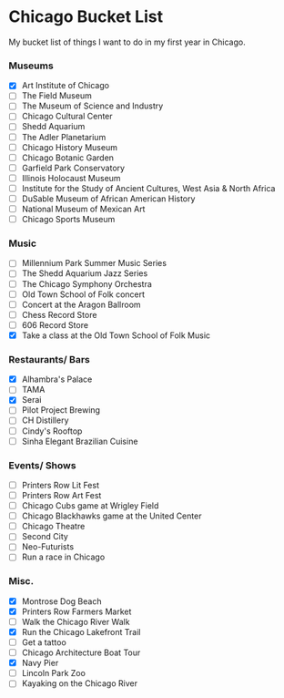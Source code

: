 # Chicago Bucket List
My bucket list of things I want to do in my first year in Chicago. 

### Museums
- [X] Art Institute of Chicago  
- [ ] The Field Museum  
- [ ] The Museum of Science and Industry
- [ ] Chicago Cultural Center
- [ ] Shedd Aquarium  
- [ ] The Adler Planetarium
- [ ] Chicago History Museum  
- [ ] Chicago Botanic Garden  
- [ ] Garfield Park Conservatory  
- [ ] Illinois Holocaust Museum 
- [ ] Institute for the Study of Ancient Cultures, West Asia & North Africa
- [ ] DuSable Museum of African American History
- [ ] National Museum of Mexican Art
- [ ] Chicago Sports Museum

### Music
- [ ] Millennium Park Summer Music Series
- [ ] The Shedd Aquarium Jazz Series
- [ ] The Chicago Symphony Orchestra
- [ ] Old Town School of Folk concert
- [ ] Concert at the Aragon Ballroom
- [ ] Chess Record Store
- [ ] 606 Record Store
- [X] Take a class at the Old Town School of Folk Music

### Restaurants/ Bars
- [X] Alhambra's Palace
- [ ] TAMA
- [X] Serai 
- [ ] Pilot Project Brewing
- [ ] CH Distillery
- [ ] Cindy's Rooftop
- [ ] Sinha Elegant Brazilian Cuisine

### Events/ Shows
- [ ] Printers Row Lit Fest
- [ ] Printers Row Art Fest  
- [ ] Chicago Cubs game at Wrigley Field
- [ ] Chicago Blackhawks game at the United Center
- [ ] Chicago Theatre
- [ ] Second City
- [ ] Neo-Futurists
- [ ] Run a race in Chicago

### Misc.
- [X] Montrose Dog Beach
- [X] Printers Row Farmers Market
- [ ] Walk the Chicago River Walk
- [X] Run the Chicago Lakefront Trail  
- [ ] Get a tattoo
- [ ] Chicago Architecture Boat Tour
- [X] Navy Pier
- [ ] Lincoln Park Zoo  
- [ ] Kayaking on the Chicago River
